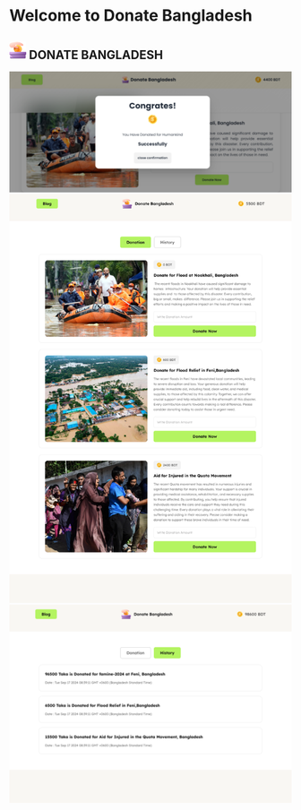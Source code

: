 # Welcome to Donate Bangladesh

## <img width=30px src="images/logo.png"/> DONATE BANGLADESH

<img  src="./Bonus-Modal Idea.png"/>

<br>
<img  src="./Donation-page.png"/>
<br>
<img  src="./History-Page.png"/>
